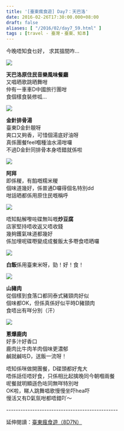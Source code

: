 ```yaml
---
title: '[臺東瘋食遊] Day7：天巴洛'
date: 2016-02-26T17:30:00.000+08:00
draft: false
aliases: [ "/2016/02/day7_59.html" ]
tags : [travel - 臺灣・臺東、知本]
---
```


今晚唔知食乜好， 求其搵間咋...  

![](/images/taitung7f1.jpg)

**天巴洛原住民音樂風味餐廳**  
又唱晒歌跳晒舞咁  
仲有一車車D中國旅行團咁  
食個樣食裝修呱...  

![](/images/taitung7f2.jpg)

**金針排骨湯**  
臺東D金針靚呀  
爽口又夠香，可惜個湯底好油呀  
真係團餐feel嗰種油水湯咁囉  
不過D金針同排骨本身唔錯就係啦  

![](/images/taitung7f3.jpg)

**阿拜**  
即係稯，有餡嘅糯米稯  
個味道幾好，係普通D囉得個名特別dd  
咁話晒都係用原住民嘅稱呼  

![](/images/taitung7f4.jpg)

唔知點解嚟咗碟無叫嘅**炒豆腐**  
店家堅持唔收返又唔收錢  
幾夠鑊氣味道都幾好  
係加埋呢碟嘢變成成餐飯太多嘢食唔晒囉  

![](/images/taitung7f5.jpg)

**白飯**係用臺東米呀，勁！好！食！  

![](/images/taitung7f.jpg)

**山豬肉**  
從個樣到食落口都同泰式豬頸肉好似  
個味都OK，但係真係好似平時D豬頸肉  
食唔出有咩分別（汗）  

![](/images/taitung7f6.jpg)

**蔥爆鹿肉**  
好多汁好香口  
鹿肉比牛肉羊肉個味更濃郁  
鹹就鹹咗D，送飯一流呀！  
  
唔知係咪做開團餐，D碟頭都好鬼大  
唔係話佢唔好食，只係相比起擒晚同今朝嗰兩餐  
呢餐就明顯遜色咗同無咩特別咁  
OK啦，睇人跳舞唱歌慢慢坐吓hea吓  
慢活又有D氣氛咁都唔錯吖～  
  
\-----------------------------------------------  
  
延伸閱讀：[臺東瘋食遊（8D7N）](https://hidie.net/taitung8d7n/)

